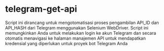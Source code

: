 # telegram-get-api
Script ini dirancang untuk mengotomatisasi proses pengambilan API_ID dan API_HASH dari Telegram menggunakan Selenium WebDriver. Script ini memungkinkan Anda untuk melakukan login ke akun Telegram dan secara otomatis menavigasi ke halaman manajemen API untuk mendapatkan kredensial yang diperlukan untuk proyek bot Telegram Anda
